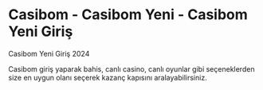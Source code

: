 # Casibom - Casibom Yeni - Casibom Yeni Giriş
Casibom Yeni Giriş 2024

Casibom giriş yaparak bahis, canlı casino, canlı oyunlar gibi seçeneklerden size en uygun olanı seçerek kazanç kapısını aralayabilirsiniz.
